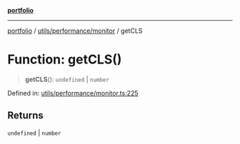 [**portfolio**](../../../../README.md)

***

[portfolio](../../../../modules.md) / [utils/performance/monitor](../README.md) / getCLS

# Function: getCLS()

> **getCLS**(): `undefined` \| `number`

Defined in: [utils/performance/monitor.ts:225](https://github.com/tnorlund/Portfolio/blob/60bbc8896d11778daee4ab2d2955db364b946398/portfolio/utils/performance/monitor.ts#L225)

## Returns

`undefined` \| `number`
